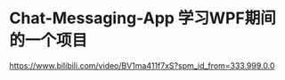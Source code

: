# Chat-Messaging-App 学习WPF期间的一个项目
https://www.bilibili.com/video/BV1ma411f7xS?spm_id_from=333.999.0.0
